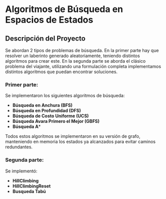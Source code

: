 # Algoritmos de Búsqueda en Espacios de Estados
## Descripción del Proyecto

Se abordan 2 tipos de problemas de búsqueda. En la primer parte hay que resolver un laberinto generado aleatoriamente, teniendo distintos algoritmos para crear este.
En la segunda parte se aborda el clásico problema del viajante, utilizando una formulación completa implementamos distintos algoritmos que puedan encontrar soluciones.

### Primer parte:
Se implementaron los siguientes algoritmos de búsqueda:

- **Búsqueda en Anchura (BFS)**
- **Búsqueda en Profundidad (DFS)**
- **Búsqueda de Costo Uniforme (UCS)**
- **Búsqueda Avara Primero el Mejor (GBFS)**
- **Búsqueda A***

Todos estos algoritmos se implementaron en su versión de grafo, manteniendo en memoria los estados ya alcanzados para evitar caminos redundantes.

### Segunda parte:
Se implementó:
- **HillClimbing**
- **HillClimbingReset**
- **Busqueda Tabú**
